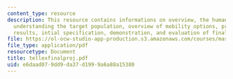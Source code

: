 ```yaml
---
content_type: resource
description: This resource contains informations on overview, the human-horse relationship,
  understanding the target population, overview of mobility options, preliminary study
  results, intial specification, demonstration, and evaluation of final project.
file: https://ol-ocw-studio-app-production.s3.amazonaws.com/courses/mas-965-relational-machines-spring-2005/e6daad079dd9da37d1999a6a88a15380_tellexfinalproj.pdf
file_type: application/pdf
resourcetype: Document
title: tellexfinalproj.pdf
uid: e6daad07-9dd9-da37-d199-9a6a88a15380
---
```

